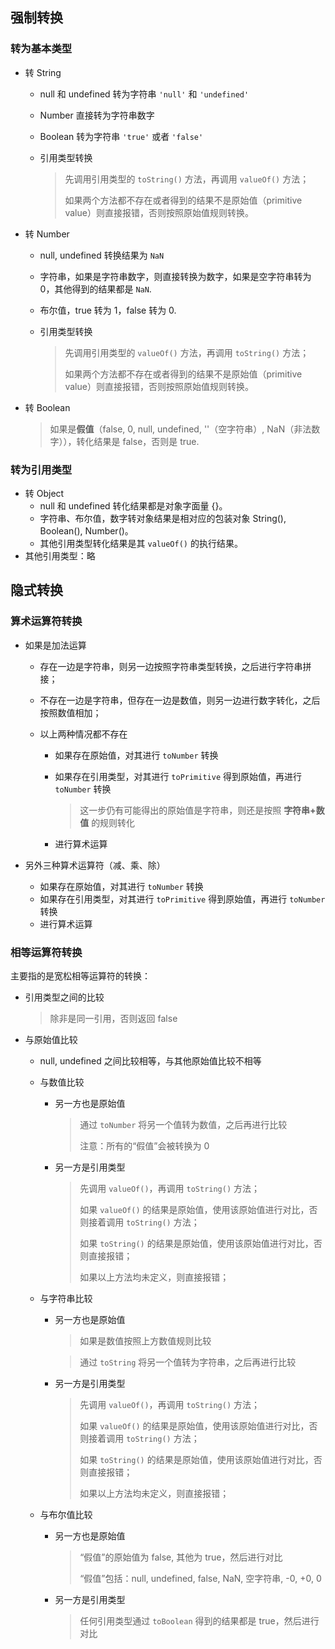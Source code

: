 ## 强制转换

### 转为基本类型

- 转 String

  - null 和 undefined 转为字符串 `'null'` 和 `'undefined'`

  - Number 直接转为字符串数字

  - Boolean 转为字符串 `'true'` 或者 `'false'`

  - 引用类型转换

    > 先调用引用类型的 `toString()` 方法，再调用 `valueOf()` 方法；
    >
    > 如果两个方法都不存在或者得到的结果不是原始值（primitive value）则直接报错，否则按照原始值规则转换。

- 转 Number

  - null, undefined 转换结果为 `NaN`

  - 字符串，如果是字符串数字，则直接转换为数字，如果是空字符串转为 0，其他得到的结果都是 `NaN`.

  - 布尔值，true 转为 1，false 转为 0.

  - 引用类型转换

    > 先调用引用类型的 `valueOf()` 方法，再调用 `toString()` 方法；
    >
    > 如果两个方法都不存在或者得到的结果不是原始值（primitive value）则直接报错，否则按照原始值规则转换。

- 转 Boolean

  > 如果是**假值**（false, 0, null, undefined, ''（空字符串）, NaN（非法数字）），转化结果是 false，否则是 true.

### 转为引用类型

- 转 Object
  - null 和 undefined 转化结果都是对象字面量 {}。
  - 字符串、布尔值，数字转对象结果是相对应的包装对象 String(), Boolean(), Number()。
  - 其他引用类型转化结果是其 `valueOf()` 的执行结果。
- 其他引用类型：略



## 隐式转换

### 算术运算符转换

- 如果是加法运算

  - 存在一边是字符串，则另一边按照字符串类型转换，之后进行字符串拼接；

  - 不存在一边是字符串，但存在一边是数值，则另一边进行数字转化，之后按照数值相加；

  - 以上两种情况都不存在

    - 如果存在原始值，对其进行 `toNumber` 转换

    - 如果存在引用类型，对其进行 `toPrimitive` 得到原始值，再进行  `toNumber` 转换

      > 这一步仍有可能得出的原始值是字符串，则还是按照 **字符串+数值** 的规则转化

    - 进行算术运算

- 另外三种算术运算符（减、乘、除）

  - 如果存在原始值，对其进行 `toNumber` 转换
  - 如果存在引用类型，对其进行 `toPrimitive` 得到原始值，再进行  `toNumber` 转换
  - 进行算术运算

### 相等运算符转换

主要指的是宽松相等运算符的转换：

- 引用类型之间的比较

  > 除非是同一引用，否则返回 false

- 与原始值比较

  - null, undefined 之间比较相等，与其他原始值比较不相等

  - 与数值比较

    - 另一方也是原始值

      > 通过 `toNumber` 将另一个值转为数值，之后再进行比较
      >
      > 注意：所有的“假值”会被转换为 0

    - 另一方是引用类型

      > 先调用 `valueOf()`，再调用 `toString()` 方法；
      >
      > 如果 `valueOf()` 的结果是原始值，使用该原始值进行对比，否则接着调用 `toString()` 方法；
      >
      > 如果 `toString()` 的结果是原始值，使用该原始值进行对比，否则直接报错；
      >
      > 如果以上方法均未定义，则直接报错；

  - 与字符串比较

    - 另一方也是原始值

      > 如果是数值按照上方数值规则比较

      > 通过 `toString` 将另一个值转为字符串，之后再进行比较

    - 另一方是引用类型

      > 先调用 `valueOf()`，再调用 `toString()` 方法；
      >
      > 如果 `valueOf()` 的结果是原始值，使用该原始值进行对比，否则接着调用 `toString()` 方法；
      >
      > 如果 `toString()` 的结果是原始值，使用该原始值进行对比，否则直接报错；
      >
      > 如果以上方法均未定义，则直接报错；

  - 与布尔值比较

    - 另一方也是原始值

      > “假值”的原始值为 false, 其他为 true，然后进行对比
      >
      > “假值”包括：null, undefined, false, NaN, 空字符串, -0, +0, 0

    - 另一方是引用类型

      > 任何引用类型通过 `toBoolean` 得到的结果都是 true，然后进行对比